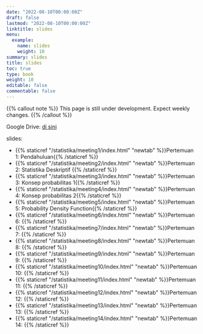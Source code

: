 ```yaml
---
date: "2022-08-10T00:00:00Z"
draft: false
lastmod: "2022-08-10T00:00:00Z"
linktitle: slides
menu:
  example:
    name: slides
    weight: 10
summary: slides
title: slides
toc: true
type: book
weight: 10
editable: false
commentable: false
---
```


{{% callout note %}} This page is still under development. Expect weekly changes. {{% /callout %}}

Google Drive: [di sini](https://drive.google.com/drive/folders/1s8YHrlTFrp-Iu0ip6FesyKahNHLo5had?usp=share_link)

slides:

- {{% staticref "/statistika/meeting1/index.html" "newtab" %}}Pertemuan 1: Pendahuluan{{% /staticref %}}
- {{% staticref "/statistika/meeting2/index.html" "newtab" %}}Pertemuan 2: Statistika Deskriptif {{% /staticref %}}
- {{% staticref "/statistika/meeting3/index.html" "newtab" %}}Pertemuan 3: Konsep probabilitas 1{{% /staticref %}}
- {{% staticref "/statistika/meeting4/index.html" "newtab" %}}Pertemuan 4: Konsep probabilitas 2{{% /staticref %}}
- {{% staticref "/statistika/meeting5/index.html" "newtab" %}}Pertemuan 5: Probability Density Function{{% /staticref %}}
- {{% staticref "/statistika/meeting6/index.html" "newtab" %}}Pertemuan 6: {{% /staticref %}}
- {{% staticref "/statistika/meeting7/index.html" "newtab" %}}Pertemuan 7: {{% /staticref %}}
- {{% staticref "/statistika/meeting8/index.html" "newtab" %}}Pertemuan 8: {{% /staticref %}}
- {{% staticref "/statistika/meeting9/index.html" "newtab" %}}Pertemuan 9: {{% /staticref %}}
- {{% staticref "/statistika/meeting10/index.html" "newtab" %}}Pertemuan 10: {{% /staticref %}}
- {{% staticref "/statistika/meeting11/index.html" "newtab" %}}Pertemuan 11: {{% /staticref %}}
- {{% staticref "/statistika/meeting12/index.html" "newtab" %}}Pertemuan 12: {{% /staticref %}}
- {{% staticref "/statistika/meeting13/index.html" "newtab" %}}Pertemuan 13: {{% /staticref %}}
- {{% staticref "/statistika/meeting14/index.html" "newtab" %}}Pertemuan 14: {{% /staticref %}}